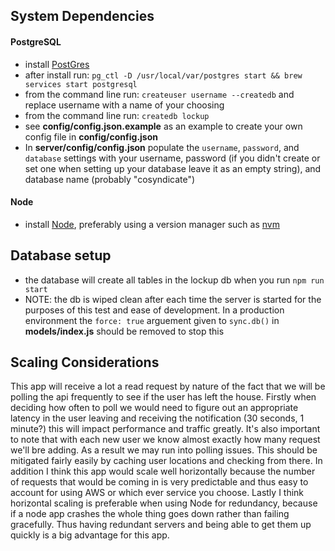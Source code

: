 ## System Dependencies

#### PostgreSQL

- install [PostGres](https://www.postgresql.org/download/)
- after install run: `pg_ctl -D /usr/local/var/postgres start && brew services start postgresql`
- from the command line run: `createuser username --createdb` and replace username with a name of your choosing
- from the command line run: `createdb lockup`
- see **config/config.json.example** as an example to create your own config file in **config/config.json**
- In **server/config/config.json** populate the `username`, `password`, and `database` settings with your username, password (if you didn't create or set one when setting up your database leave it as an empty string), and database name (probably "cosyndicate")

#### Node

- install [Node](nodejs.org), preferably using a version manager such as [nvm](https://github.com/creationix/nvm)

## Database setup

- the database will create all tables in the lockup db when you run `npm run start`
- NOTE: the db is wiped clean after each time the server is started for the purposes of this test and ease of development. In a production environment the `force: true` arguement given to `sync.db()` in **models/index.js** should be removed to stop this

## Scaling Considerations

This app will receive a lot a read request by nature of the fact that we will be polling the api frequently to see if the user has left the house. Firstly when deciding how often to poll we would need to figure out an appropriate latency in the user leaving and receiving the notification (30 seconds, 1 minute?) this will impact performance and traffic greatly. It's also important to note that with each new user we know almost exactly how many request we'll bre adding. As a result we may run into polling issues. This should be mitigated fairly easily by caching user locations and checking from there. In addition I think this app would scale well horizontally because the number of requests that would be coming in is very predictable and thus easy to account for using AWS or which ever service you choose. Lastly I think horizontal scaling is preferable when using Node for redundancy, because if a node app crashes the whole thing goes down rather than failing gracefully. Thus having redundant servers and being able to get them up quickly is a big advantage for this app.